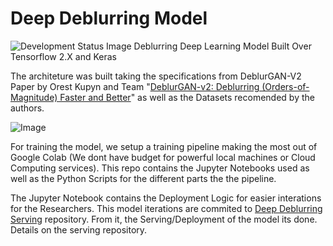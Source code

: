 # Deep Deblurring Model
![Development Status](https://github.com/ElPapi42/deep-deblurring-model/workflows/Test%20Deblurrer/badge.svg)
Image Deblurring Deep Learning Model Built Over Tensorflow 2.X and Keras

The architeture was built taking the specifications from DeblurGAN-V2 Paper by Orest Kupyn and Team "[DeblurGAN-v2: Deblurring (Orders-of-Magnitude) Faster and Better](https://arxiv.org/abs/1908.03826)" as well as the Datasets recomended by the authors.

![Image](https://github.com/TAMU-VITA/DeblurGANv2/blob/master/doc_images/pipeline.jpg "architecture")

For training the model, we setup a training pipeline making the most out of Google Colab (We dont have budget for powerful local machines or Cloud Computing services). This repo contains the Jupyter Notebooks used as well as the Python Scripts for the different parts the the pipeline.

The Jupyter Notebook contains the Deployment Logic for easier interations for the Researchers. This model iterations are commited to [Deep Deblurring Serving](https://github.com/ElPapi42/deep-deblurring-serving) repository. From it, the Serving/Deployment of the model its done. Details on the serving repository.
